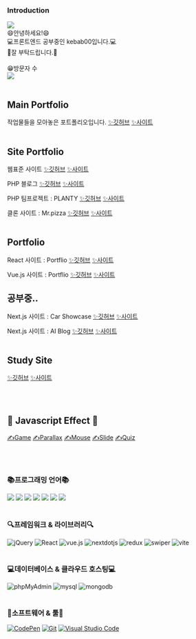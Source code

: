 ### Introduction
<img src="https://capsule-render.vercel.app/api?type=waving&color=auto&height=200&section=header&text=kebab000'sGithub!&fontSize=90" />
<div>😄안녕하세요!😄<br>💻프론트엔드 공부중인 kebab00입니다.💻<br>👏잘 부탁드립니다.👏</div><br>
 😁방문자 수
  <div>
    <a href="https://hits.seeyoufarm.com"><img src="https://hits.seeyoufarm.com/api/count/incr/badge.svg?url=https%3A%2F%2Fgithub.com%2Fkebab000%2Fhit-counter&count_bg=%2379C83D&title_bg=%23555555&icon=&icon_color=%23E7E7E7&title=hits&edge_flat=false"/></a>
  </div><br>

## Main Portfolio 

작업물들을 모아놓은 포트폴리오입니다. 
<a href="https://github.com/kebab000/2023-portfolio" target="_blank">✨깃허브</a>
<a href="https://kebab00-portfolio2023.netlify.app/"  target="_blank">✨사이트</a>
<br><br>

## Site Portfolio 

웹표준 사이트 
<a href="https://github.com/kebab000/mr.pizza" target="_blank">✨깃허브</a>
<a href="https://kebab00-mrpizza.netlify.app/"  target="_blank">✨사이트</a>

PHP 블로그
<a href="https://github.com/kebab000/php_blog-23" target="_blank">✨깃허브</a> 
<a href="http://kebab00.dothome.co.kr/php/main/main.php"  target="_blank">✨사이트</a>

PHP 팀프로젝트 : PLANTY
<a href="https://github.com/kebab000/php_team-23" target="_blank">✨깃허브</a>
<a href="http://kebab00.dothome.co.kr/php2/main/main.php"  target="_blank">✨사이트</a>

클론 사이트 : Mr.pizza
<a href="https://github.com/kebab000/mr.pizza" target="_blank">✨깃허브</a>
<a href="https://kebab00-mrpizza.netlify.app/"  target="_blank">✨사이트</a>
<br><br>

## Portfolio

React 사이트 : Portflio
<a href="https://github.com/kebab000/site2023-react" target="_blank">✨깃허브</a>
<a href="https://2023portfoliosite-react.netlify.app/"  target="_blank">✨사이트</a>

Vue.js 사이트 : Portflio
<a href="https://github.com/YeoDaShttps://github.com/kebab000/site2023-vue" target="_blank">✨깃허브</a> 
<a href="https://2023portfoliosite-vue.netlify.app/"  target="_blank">✨사이트</a>


## 공부중..

Next.js 사이트 : Car Showcase
<a href="https://github.com/kebab000/car_showcase" target="_blank">✨깃허브</a> 
<a href="https://kebab-car-showcase.netlify.app/"  target="_blank">✨사이트</a>


Next.js 사이트 : AI Blog
<a href="https://github.com/kebab000/next-ai-blog-app" target="_blank">✨깃허브</a> 
<a href="https://next-ai-blog-34cyuuh59-kebab000.vercel.app/"  target="_blank">✨사이트</a>
<br><br>

## Study Site
<a href="https://github.com/kebab000/web2023" target="_blank">✨깃허브</a>
<a href="https://kebab000.github.io/web2023/"  target="_blank">✨사이트</a>

<br><br>

## 💙 Javascript Effect 💙
<a href="https://github.com/kebab000/GameEffect2023" target="_blank">✍️Game</a>
<a href="https://github.com/kebab000/ParallaxEffect2023" target="_blank">✍️Parallax</a>
<a href="https://github.com/kebab000/MouseEffect2023" target="_blank">✍️Mouse</a>
<a href="https://github.com/kebab000/SliderEffect2023" target="_blank">✍️Slide</a>
<a href="https://github.com/kebab000/QuizEffect2023" target="_blank">✍️Quiz</a>

<br><br>

### 📚프로그래밍 언어📚

<img src="https://img.shields.io/badge/HTML5-E34F26?style=flat&logo=HTML5&logoColor=white" /> <img src="https://img.shields.io/badge/CSS3-1572B6?style=flat&logo=CSS3&logoColor=white" /> <img src="https://img.shields.io/badge/javascript-F7DF1E?style=flat&logo=javascript&logoColor=white" /> <img src="https://img.shields.io/badge/php-777BB4?style=flat&logo=php&logoColor=white" /> <img src="https://img.shields.io/badge/typescript-3178C6?style=flat&logo=typescript&logoColor=white" /> <img src="https://img.shields.io/badge/sass-CC6699?style=flat&logo=sass&logoColor=white" /> <img src="https://img.shields.io/badge/tailwindcss-06B6D4?style=flat&logo=tailwindcss&logoColor=white" />
<br><br>


### 🔍프레임워크 & 라이브러리🔍
<img alt="jQuery" src="https://img.shields.io/badge/jquery-0769AD?logo=jQuery&logoColor=white"> <img alt="React" src="https://img.shields.io/badge/react-61DAFB?logo=react&logoColor=white"> <img alt="vue.js" src="https://img.shields.io/badge/vue.js-4FC08D?logo=vuedotjs&logoColor=white"> <img alt="nextdotjs" src="https://img.shields.io/badge/next.js-000000?logo=nextdotjs&logoColor=white"> <img alt="redux" src="https://img.shields.io/badge/redux-764ABC?logo=redux&logoColor=white"> <img alt="swiper" src="https://img.shields.io/badge/swiper-6332F6?logo=swiper&logoColor=white"> <img alt="vite" src="https://img.shields.io/badge/vite-646CFF?logo=vite&logoColor=white">
<br><br>

### 💻데이터베이스 & 클라우드 호스팅💻
<img alt="phpMyAdmin" src="https://img.shields.io/badge/phpMyAdmin-6C78AF?logo=phpMyAdmin&logoColor=white"> <img alt="mysql" src="https://img.shields.io/badge/mysql-4479A1?logo=mysql&logoColor=white"> <img alt="mongodb" src="https://img.shields.io/badge/mongodb-47A248?logo=mongodb&logoColor=white">
<br><br>

### 🔧소프트웨어 & 툴🔧
<a href="#"><img alt="CodePen" src="https://img.shields.io/badge/CodePen-000?logo=CodePen&logoColor=white"></a>
<a href="#"><img alt="Git" src="https://img.shields.io/badge/Git-F05032?logo=Git&logoColor=white"></a>
<a href="#"><img alt="Visual Studio Code" src="https://img.shields.io/badge/Visual Studio Code-007ACC?logo=Visual Studio Code&logoColor=white"></a><br><br>
